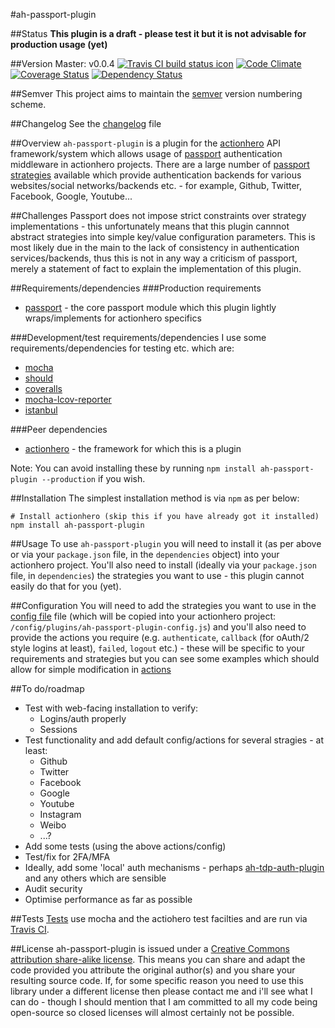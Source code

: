 #ah-passport-plugin

##Status
**This plugin is a draft - please test it but it is not advisable for production usage (yet)**

##Version
Master: v0.0.4
[![Travis CI build status icon](https://api.travis-ci.org/neilstuartcraig/ah-passport-plugin.svg)](https://travis-ci.org/neilstuartcraig/ah-passport-plugin) 
[![Code Climate](https://codeclimate.com/github/neilstuartcraig/ah-passport-plugin/badges/gpa.svg)](https://codeclimate.com/github/neilstuartcraig/ah-passport-plugin)
[![Coverage Status](https://coveralls.io/repos/neilstuartcraig/ah-passport-plugin/badge.png?branch=master)](https://coveralls.io/r/neilstuartcraig/ah-passport-plugin) 
[![Dependency Status](https://gemnasium.com/neilstuartcraig/ah-passport-plugin.svg)](https://gemnasium.com/neilstuartcraig/ah-passport-plugin)  

##Semver
This project aims to maintain the [semver](http://semver.org/) version numbering scheme.

##Changelog
See the [changelog](./changelog.md) file

##Overview
`ah-passport-plugin` is a plugin for the [actionhero](http://actionherojs.com) API framework/system which allows usage of [passport](http://passportjs.org/) authentication middleware in actionhero projects. There are a large number of [passport strategies](http://passportjs.org/guide/providers/) available which provide authentication backends for various websites/social networks/backends etc. - for example, Github, Twitter, Facebook, Google, Youtube...

##Challenges
Passport does not impose strict constraints over strategy implementations - this unfortunately means that this plugin cannnot abstract strategies into simple key/value configuration parameters. This is most likely due in the main to the lack of consistency in authentication services/backends, thus this is not in any way a criticism of passport, merely a statement of fact to explain the implementation of this plugin.

##Requirements/dependencies
###Production requirements
* [passport](http://passportjs.org) - the core passport module which this plugin lightly wraps/implements for actionhero specifics

###Development/test requirements/dependencies
I use some requirements/dependencies for testing etc. which are:

* [mocha](https://github.com/mochajs/mocha)  
* [should](https://github.com/shouldjs/should.js)
* [coveralls](https://github.com/cainus/node-coveralls)
* [mocha-lcov-reporter](https://github.com/StevenLooman/mocha-lcov-reporter)
* [istanbul](https://github.com/gotwarlost/istanbul)

###Peer dependencies
* [actionhero](http://www.actionherojs.com/) - the framework for which this is a plugin

Note: You can avoid installing these by running `npm install ah-passport-plugin --production` if you wish. 

##Installation
The simplest installation method is via `npm` as per below:

```shell
# Install actionhero (skip this if you have already got it installed)
npm install ah-passport-plugin
```

##Usage
To use `ah-passport-plugin` you will need to install it (as per above or via your `package.json` file, in the `dependencies` object) into your actionhero project. You'll also need to install (ideally via your `package.json` file, in `dependencies`) the strategies you want to use - this plugin cannot easily do that for you (yet).

##Configuration
You will need to add the strategies you want to use in the [config file](./config/ah-passport-plugin-config.js) file (which will be copied into your actionhero project: `/config/plugins/ah-passport-plugin-config.js`) and you'll also need to provide the actions you require (e.g. `authenticate`, `callback` (for oAuth/2 style logins at least), `failed`, `logout` etc.) - these will be specific to your requirements and strategies but you can see some examples which should allow for simple modification in [actions](./actions)

##To do/roadmap
* Test with web-facing installation to verify:
    * Logins/auth properly
    * Sessions
* Test functionality and add default config/actions for several stragies - at least:
    * Github
    * Twitter
    * Facebook
    * Google
    * Youtube
    * Instagram
    * Weibo
    * ...?
* Add some tests (using the above actions/config)
* Test/fix for 2FA/MFA 
* Ideally, add some 'local' auth mechanisms - perhaps [ah-tdp-auth-plugin](https://github.com/neilstuartcraig/TDPAHAuthPlugin) and any others which are sensible
* Audit security
* Optimise performance as far as possible

##Tests
[Tests](./test) use mocha and the actiohero test facilties and are run via [Travis CI](https://travis-ci.org/). 

##License
ah-passport-plugin is issued under a [Creative Commons attribution share-alike license](http://creativecommons.org/licenses/by-sa/4.0/deed.en_GB).
This means you can share and adapt the code provided you attribute the original author(s) and you share your resulting source code. If, for some specific reason you need to use this library under a different license then please contact me and i'll see what I can do - though I should mention that I am committed to all my code being open-source so closed licenses will almost certainly not be possible.
